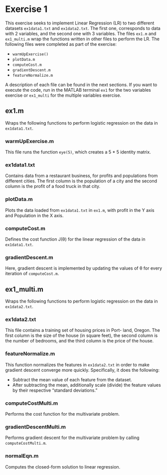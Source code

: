 # Exercise 1
This exercise seeks to implement Linear Regression (LR) to two different datasets `ex1data1.txt` and `ex1data2.txt`. The first one, corresponds to data with 2 variables, and the second one with 3 variables. The files `ex1.m` and `ex1_multi.m` wrap the functions written in other files to perform the LR. The following files were completed as part of the exercise:
- `warmUpExercise()`
- `plotData.m`
- `computeCost.m`
- `gradientDescent.m`
- `featureNormalize.m`

A description of each file can be found in the next sections. If you want to execute the code, run in the MATLAB terminal `ex1` for the two variables exercise or `ex1_multi` for the multiple variables exercise. 

## ex1.m
Wraps the following functions to perform logistic regression on the data in `ex1data1.txt`.

### warmUpExercise.m
This file runs the function `eye(5)`, which creates a 5 \* 5 identity matrix.

### ex1data1.txt
Contains data from a restaurant business, for profits and populations from different cities. The first column is the population of a city and the second column is the profit of a food truck in that city.

### plotData.m
Plots the data loaded from `ex1data1.txt` in `ex1.m`, with profit in the Y axis and Population in the X axis.

### computeCost.m
Defines the cost function J(θ)  for the linear regression of the data in `ex1data1.txt`.

### gradientDescent.m
Here, gradient descent is implemented by updating the values of θ for every iteration of `computeCost.m`.

## ex1_multi.m
Wraps the following functions to perform logistic regression on the data in `ex1data2.txt`.

### ex1data2.txt
This file contains a training set of housing prices in Port- land, Oregon. The first column is the size of the house (in square feet), the second column is the number of bedrooms, and the third column is the price of the house.

### featureNormalize.m
This function normalizes the features in `ex1data2.txt` in order to make gradient descent converge more quickly. Specifically, it does the following:
- Subtract the mean value of each feature from the dataset.
- After subtracting the mean, additionally scale (divide) the feature values by their respective “standard deviations.”

### computeCostMulti.m
Performs the cost function for the multivariate problem.

### gradientDescentMulti.m
Performs gradient descent for the multivariate problem by calling `computeCostMulti.m`.

### normalEqn.m
Computes the closed-form solution to linear regression.
